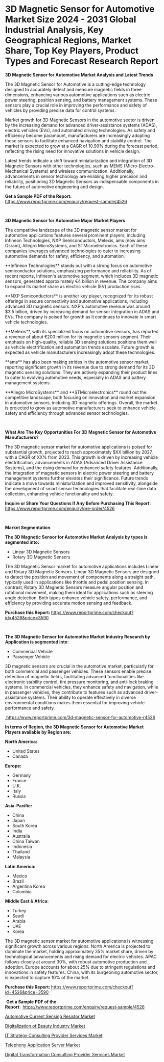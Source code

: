 <p><h1>3D Magnetic Sensor for Automotive Market Size 2024 - 2031 Global Industrial Analysis, Key Geographical Regions, Market Share, Top Key Players, Product Types and Forecast Research Report</h1></p><p><strong>3D Magnetic Sensor for Automotive Market Analysis and Latest Trends</strong></p>
<p><p>The 3D Magnetic Sensor for Automotive is a cutting-edge technology designed to accurately detect and measure magnetic fields in three dimensions, enhancing various automotive applications such as electric power steering, position sensing, and battery management systems. These sensors play a crucial role in improving the performance and safety of vehicles by providing precise data for control systems.</p><p>Market growth for 3D Magnetic Sensors in the automotive sector is driven by the increasing demand for advanced driver-assistance systems (ADAS), electric vehicles (EVs), and automated driving technologies. As safety and efficiency become paramount, manufacturers are increasingly adopting these sensors to facilitate enhanced navigation and stability control. The market is expected to grow at a CAGR of 10.90% during the forecast period, reflecting the rising need for innovative solutions in vehicle design.</p><p>Latest trends indicate a shift toward miniaturization and integration of 3D Magnetic Sensors with other technologies, such as MEMS (Micro-Electro-Mechanical Systems) and wireless communication. Additionally, advancements in sensor technology are enabling higher precision and reliability, positioning 3D Magnetic Sensors as indispensable components in the future of automotive engineering and design.</p></p>
<p><strong>Get a Sample PDF of the Report:&nbsp;</strong> <a href="https://www.reportprime.com/enquiry/request-sample/4526">https://www.reportprime.com/enquiry/request-sample/4526</a></p>
<p>&nbsp;</p>
<p><strong>3D Magnetic Sensor for Automotive Major Market Players</strong></p>
<p><p>The competitive landscape of the 3D magnetic sensor market for automotive applications features several prominent players, including Infineon Technologies, NXP Semiconductors, Melexis, ams (now ams Osram), Allegro MicroSystems, and STMicroelectronics. Each of these companies leverages advanced technologies to cater to increasing automotive demands for safety, efficiency, and automation.</p><p>**Infineon Technologies** stands out with a strong focus on automotive semiconductor solutions, emphasizing performance and reliability. As of recent reports, Infineon's automotive segment, which includes 3D magnetic sensors, generated approximately €4 billion in revenue. The company aims to expand its market share as electric vehicle (EV) production rises.</p><p>**NXP Semiconductors** is another key player, recognized for its robust offerings in secure connectivity and automotive applications, including advanced 3D magnetic sensors. NXP's automotive revenue was around $3.5 billion, driven by increasing demand for sensor integration in ADAS and EVs. The company is poised for growth as it continues to innovate in smart vehicle technologies.</p><p>**Melexis**, with its specialized focus on automotive sensors, has reported a revenue of about €200 million for its magnetic sensors segment. Their emphasis on high-quality, reliable 3D sensing solutions positions them well as vehicle electrification and automation trends escalate. Future growth is expected as vehicle manufacturers increasingly adopt these technologies.</p><p>**ams** has also been making strides in the automotive sensor market, reporting significant growth in its revenue due to strong demand for its 3D magnetic sensing solutions. They are actively expanding their product lines to cater to evolving automotive needs, especially in ADAS and battery management systems.</p><p>**Allegro MicroSystems** and **STMicroelectronics** round out the competitive landscape, both focusing on innovation and market expansion in automotive sensors, including 3D magnetic offerings. Overall, the market is projected to grow as automotive manufacturers seek to enhance vehicle safety and efficiency through advanced sensor technologies.</p></p>
<p>&nbsp;</p>
<p><strong>What Are The Key Opportunities For 3D Magnetic Sensor for Automotive Manufacturers?</strong></p>
<p><p>The 3D magnetic sensor market for automotive applications is poised for substantial growth, projected to reach approximately $XX billion by 2027, with a CAGR of XX% from 2023. This growth is driven by increasing vehicle electrification, advancements in ADAS (Advanced Driver Assistance Systems), and the rising demand for enhanced safety features. Additionally, the integration of magnetic sensors in electric power steering and battery management systems further elevates their significance. Future trends indicate a move towards miniaturization and improved sensitivity, alongside the development of smart sensor technologies that facilitate real-time data collection, enhancing vehicle functionality and safety.</p></p>
<p><strong>Inquire or Share Your Questions If Any Before Purchasing This Report:</strong> <a href="https://www.reportprime.com/enquiry/pre-order/4526">https://www.reportprime.com/enquiry/pre-order/4526</a></p>
<p>&nbsp;</p>
<p><strong>Market Segmentation</strong></p>
<p><strong>The 3D Magnetic Sensor for Automotive Market Analysis by types is segmented into:</strong></p>
<p><ul><li>Linear 3D Magnetic Sensors</li><li>Rotary 3D Magnetic Sensors</li></ul></p>
<p><p>The 3D Magnetic Sensor market for automotive applications includes Linear and Rotary 3D Magnetic Sensors. Linear 3D Magnetic Sensors are designed to detect the position and movement of components along a straight path, typically used in applications like throttle and pedal position sensing. In contrast, Rotary 3D Magnetic Sensors measure angular position and rotational movement, making them ideal for applications such as steering angle detection. Both types enhance vehicle safety, performance, and efficiency by providing accurate motion sensing and feedback.</p></p>
<p><strong>Purchase this Report:&nbsp;</strong><a href="https://www.reportprime.com/checkout?id=4526&price=3590">https://www.reportprime.com/checkout?id=4526&price=3590</a></p>
<p>&nbsp;</p>
<p><strong>The 3D Magnetic Sensor for Automotive Market Industry Research by Application is segmented into:</strong></p>
<p><ul><li>Commercial Vehicle</li><li>Passenger Vehicle</li></ul></p>
<p><p>3D magnetic sensors are crucial in the automotive market, particularly for both commercial and passenger vehicles. These sensors enable precise detection of magnetic fields, facilitating advanced functionalities like electronic stability control, tire pressure monitoring, and anti-lock braking systems. In commercial vehicles, they enhance safety and navigation, while in passenger vehicles, they contribute to features such as advanced driver-assistance systems. Their ability to operate effectively in diverse environmental conditions makes them essential for improving vehicle performance and safety.</p></p>
<p><a href="https://www.reportprime.com/3d-magnetic-sensor-for-automotive-r4526">&nbsp;https://www.reportprime.com/3d-magnetic-sensor-for-automotive-r4526</a></p>
<p><strong>In terms of Region, the 3D Magnetic Sensor for Automotive Market Players available by Region are:</strong></p>
<p>
    <p> <strong> North America: </strong>
        <ul>
            <li>United States</li>
            <li>Canada</li>
        </ul>
        </p> 
    <p> <strong> Europe: </strong>
        <ul>
            <li>Germany</li>
            <li>France</li>
            <li>U.K.</li>
            <li>Italy</li>
            <li>Russia</li>
        </ul>
        </p> 
    <p> <strong> Asia-Pacific: </strong>
        <ul>
            <li>China</li>
            <li>Japan</li>
            <li>South Korea</li>
            <li>India</li>
            <li>Australia</li>
            <li>China Taiwan</li>
            <li>Indonesia</li>
            <li>Thailand</li>
            <li>Malaysia</li>
        </ul>
        </p> 
    <p> <strong> Latin America: </strong>
        <ul>
            <li>Mexico</li>
            <li>Brazil</li>
            <li>Argentina Korea</li>
            <li>Colombia</li>
        </ul>
        </p> 
    <p> <strong> Middle East & Africa: </strong>
        <ul>
            <li>Turkey</li>
            <li>Saudi</li>
            <li>Arabia</li>
            <li>UAE</li>
            <li>Korea</li>
        </ul>
    </p>
    </p>
<p><p>The 3D magnetic sensor market for automotive applications is witnessing significant growth across various regions. North America is projected to dominate the market, holding approximately 35% market share, driven by technological advancements and rising demand for electric vehicles. APAC follows closely at around 30%, with robust automotive production and adoption. Europe accounts for about 25% due to stringent regulations and innovations in safety features. China, with its burgeoning automotive sector, is expected to capture 10% of the market.</p></p>
<p><strong>Purchase this Report: </strong><a href="https://www.reportprime.com/checkout?id=4526&price=3590">https://www.reportprime.com/checkout?id=4526&price=3590</a></p>
<p>&nbsp;<strong>Get a Sample PDF of the Report:&nbsp;&nbsp;</strong><a href="https://www.reportprime.com/enquiry/request-sample/4526">https://www.reportprime.com/enquiry/request-sample/4526</a></p>
<p><strong></strong></p>
<p><p><a href="https://github.com/MarilynDouglas476/Market-Research-Report-List-1/blob/main/automotive-current-sensing-resistor-market.md">Automotive Current Sensing Resistor Market</a></p><p><a href="https://www.linkedin.com/pulse/digitalization-beauty-industry-market-size-growth-trends-nmj2e?trackingId=%2F7Epym5HSI6p7Ie2IZuPpA%3D%3D">Digitalization of Beauty Industry Market</a></p><p><a href="https://issuu.com/reportprime-2/docs/it-strategy-consulting-provider-ser_2840202e12b3a5">IT Strategy Consulting Provider Services Market</a></p><p><a href="https://www.linkedin.com/pulse/telephony-application-server-market-outlook-forecast-from-r4zse?trackingId=jX88kjp9S6WBwZ4Bxs9NBQ%3D%3D">Telephony Application Server Market</a></p><p><a href="https://issuu.com/reportprime-2/docs/digital-transformation-consulting-p_b9222b196c0354">Digital Transformation Consulting Provider Services Market</a></p></p>